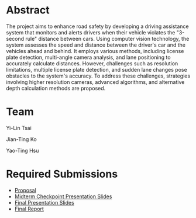 # Abstract

The project aims to enhance road safety by developing a driving assistance system that monitors and alerts drivers when their vehicle violates the "3-second rule" distance between cars. Using computer vision technology, the system assesses the speed and distance between the driver's car and the vehicles ahead and behind. It employs various methods, including license plate detection, multi-angle camera analysis, and lane positioning to accurately calculate distances. However, challenges such as resolution limitations, multiple license plate detection, and sudden lane changes pose obstacles to the system's accuracy. To address these challenges, strategies involving higher resolution cameras, advanced algorithms, and alternative depth calculation methods are proposed.

# Team

Yi-Lin Tsai

Jian-Ting Ko

Yao-Ting Hsu

# Required Submissions
- [Proposal](proposal.md)
- [Midterm Checkpoint Presentation Slides](https://docs.google.com/presentation/d/1-GUPI0LCd7Mbl2JiAEpbYrI3ESxLqF-0p_VlJoG8xX8/edit?usp=sharing)
- [Final Presentation Slides](http://)
- [Final Report](report.md)
